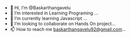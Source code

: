 - 👋 Hi, I’m @Baskarthangavelu
- 👀 I’m interested in Learning Programing ...
- 🌱 I’m currently learning Javascript ...
- 💞️ I’m looking to collaborate on  Hands On project...
- 📫 How to reach me baskarthangavelu92@gmail.com...

<!---
Baskarthangavelu/Baskarthangavelu is a ✨ special ✨ repository because its `README.md` (this file) appears on your GitHub profile.
You can click the Preview link to take a look at your changes.
--->
